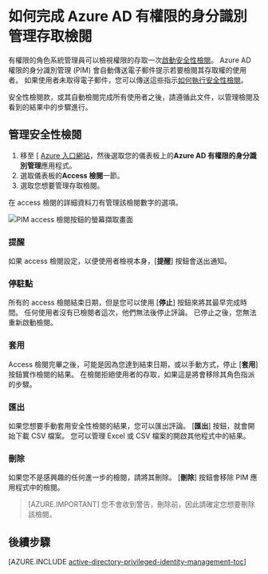 <properties
   pageTitle="如何完成存取檢閱 |Microsoft Azure"
   description="您開始存取檢閱 Azure AD 有權限的身分識別管理之後，瞭解如何完成它，並檢視結果"
   services="active-directory"
   documentationCenter=""
   authors="kgremban"
   manager="femila"
   editor=""/>

<tags
   ms.service="active-directory"
   ms.devlang="na"
   ms.topic="article"
   ms.tgt_pltfrm="na"
   ms.workload="identity"
   ms.date="06/30/2016"
   ms.author="kgremban"/>

# <a name="how-to-complete-an-access-review-in-azure-ad-privileged-identity-management"></a>如何完成 Azure AD 有權限的身分識別管理存取檢閱


有權限的角色系統管理員可以檢視權限的存取一次[啟動安全性檢閱](active-directory-privileged-identity-management-how-to-start-security-review.md)。 Azure AD 權限的身分識別管理 (PIM) 會自動傳送電子郵件提示若要檢閱其存取權的使用者。 如果使用者未取得電子郵件，您可以傳送這些指示[如何執行安全性檢閱](active-directory-privileged-identity-management-how-to-perform-security-review.md)。

安全性檢閱款，或其自動檢閱完成所有使用者之後，請遵循此文件，以管理檢閱及看到的結果中的步驟進行。

## <a name="manage-security-reviews"></a>管理安全性檢閱

1. 移至 [ [Azure 入口網站](https://portal.azure.com/)，然後選取您的儀表板上的**Azure AD 有權限的身分識別管理**應用程式。
2. 選取儀表板的**Access 檢閱**一節。
3. 選取您想要管理存取檢閱。

在 access 檢閱的詳細資料刀有管理該檢閱數字的選項。

![PIM access 檢閱按鈕的螢幕擷取畫面][1]

### <a name="remind"></a>提醒

如果 access 檢閱設定，以便使用者檢視本身，[**提醒**] 按鈕會送出通知。 

### <a name="stop"></a>停駐點

所有的 access 檢閱結束日期，但是您可以使用 [**停止**] 按鈕來將其最早完成時間。 任何使用者沒有已檢閱者這次，他們無法後停止評論。 已停止之後，您無法重新啟動檢閱。

### <a name="apply"></a>套用

Access 檢閱完畢之後，可能是因為您達到結束日期，或以手動方式，停止 [**套用**] 按鈕實作檢閱的結果。 在檢閱拒絕使用者的存取，如果這是將會移除其角色指派的步驟。  

### <a name="export"></a>匯出

如果您想要手動套用安全性檢閱的結果，您可以匯出評論。 [**匯出**] 按鈕，就會開始下載 CSV 檔案。 您可以管理 Excel 或 CSV 檔案的開啟其他程式中的結果。

### <a name="delete"></a>刪除

如果您不是感興趣的任何進一步的檢閱，請將其刪除。 [**刪除**] 按鈕會移除 PIM 應用程式中的檢閱。

> [AZURE.IMPORTANT] 您不會收到警告，刪除前，因此請確定您想要刪除該檢閱。


<!--Every topic should have next steps and links to the next logical set of content to keep the customer engaged-->
## <a name="next-steps"></a>後續步驟
[AZURE.INCLUDE [active-directory-privileged-identity-management-toc](../../includes/active-directory-privileged-identity-management-toc.md)]


<!--Image references-->

[1]: ./media/active-directory-privileged-identity-management-how-to-complete-review/PIM_review_buttons.png
